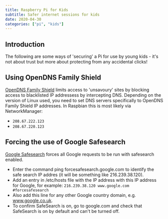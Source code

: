 ```yaml
---
title: Raspberry Pi for Kids
subtitle: Safer internet sessions for kids
date: 2020-04-30
categories: ["pi", "kids"]
---
```


## Introduction
The following are some ways of 'securing' a Pi for use by young kids - it's not about trust but more about protecting from any accidental clicks!

## Using OpenDNS Family Shield
[OpenDNS Family Shield](https://www.opendns.com/setupguide/#familyshield) limits access to 'unsavoury' sites by blocking access to blacklisted IP addressess by intercepting DNS. Depending on the version of Linux used, you need to set DNS servers specifically to OpenDNS Family Shield IP addresses. In Raspbian this is most likely via NetworkManager:
* ```208.67.222.123```
* ```208.67.220.123```

## Forcing the use of Google Safesearch

[Google Safesearch](https://support.google.com/websearch/answer/186669) forces all Google requests to be run with safesearch enabled.

* Enter the command ping forcesafesearch.google.com to identify the safe search IP addres (it will be something like 216.239.38.120).
* Add an entry in /etc/hosts file with the IP address with this IP address for Google, for example: ```216.239.38.120 www.google.com #forcesafesearch```
* Also add this line for any other Google country domain, e.g. www.google.co.uk.
* To confirm SafeSearch is on, go to google.com and check that SafeSearch is on by default and can't be turned off.



